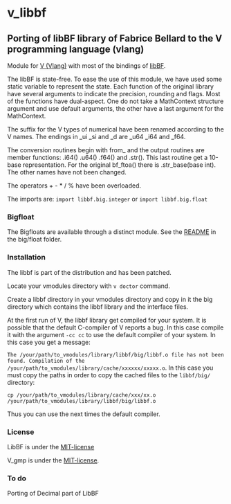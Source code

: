 # v_libbf

## Porting of libBF library of Fabrice Bellard to the V programming language (vlang)

Module for [V (Vlang)](https://vlang.io/) with most of the bindings of [libBF](https://bellard.org/libbf/).

The libBF is state-free. To ease the use of this module, we have used some static variable to represent the state. Each function of the original library have several arguments to indicate the precision, rounding and flags. Most of the functions have dual-aspect. One do not take a MathContext structure argument and use default arguments, the other have a last argument for the MathContext.

The suffix for the V types of numerical have been renamed according to the V names. The endings in _ui _si and _d are _u64 _i64 and _f64.

The conversion routines begin with from_ and the output routines are member functions: .i64() .u64() .f64() and .str().
This last routine get a 10-base representation. For the original bf_ftoa() there is .str_base(base int). The other names have not been changed.

The operators + - * / % have been overloaded.

The imports are:
`import libbf.big.integer`
or
`import libbf.big.float`

### Bigfloat ###
The Bigfloats are available through a distinct module. See the [README](https://github.com/VincentLaisney/v_libBF/tree/main/big/float) in the big/float folder.

### Installation ###
The libbf is part of the distribution and has been patched.

Locate your vmodules directory with `v doctor` command.

Create a libbf directory in your vmodules directory and copy in it the big directory which contains the libbf library and the interface files.

At the first run of V, the libbf library get compiled for your system. It is possible that the default C-compiler of V reports a bug. In this case compile it with the argument `-cc cc` to use the default compiler of your system. In this case you get a message:

`The /your/path/to_vmodules/library/libbf/big/libbf.o file has not been found. Compilation of the /your/path/to_vmodules/library/cache/xxxxxx/xxxxx.o`.
In this case you must copy the paths in order to copy the cached files to the `libbf/big/` directory:

`cp /your/path/to_vmodules/library/cache/xxx/xx.o /your/path/to_vmodules/library/libbf/big/libbf.o`

Thus you can use the next times the default compiler.

### License ###
LibBF is under the [MIT-license](https://mit-license.org/)

V_gmp is under the [MIT-license](https://raw.githubusercontent.com/VincentLaisney/v_gmp/main/LICENSE).

### To do ###
Porting of Decimal part of LibBF
